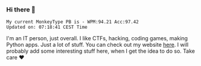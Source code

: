 ### Hi there 👋
<!-- PB START -->
```
My current MonkeyType PB is - WPM:94.21 Acc:97.42
Updated on: 07:18:41 CEST Time
```
<!-- PB END -->
I'm an IT person, just overall. I like CTFs, hacking, coding games, making Python apps. Just a lot of stuff.
You can check out my website [here](https://skill3472.github.io/).
I will probably add some interesting stuff here, when I get the idea to do so. Take care ❤️
